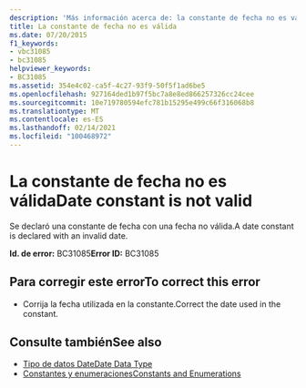 ```yaml
---
description: 'Más información acerca de: la constante de fecha no es válida'
title: La constante de fecha no es válida
ms.date: 07/20/2015
f1_keywords:
- vbc31085
- bc31085
helpviewer_keywords:
- BC31085
ms.assetid: 354e4c02-ca5f-4c27-93f9-50f5f1ad6be5
ms.openlocfilehash: 927164ded1b97f5bc7a8e8ed866257326cc24cee
ms.sourcegitcommit: 10e719780594efc781b15295e499c66f316068b8
ms.translationtype: MT
ms.contentlocale: es-ES
ms.lasthandoff: 02/14/2021
ms.locfileid: "100468972"
---
```

# <a name="date-constant-is-not-valid"></a><span data-ttu-id="31ed2-103">La constante de fecha no es válida</span><span class="sxs-lookup"><span data-stu-id="31ed2-103">Date constant is not valid</span></span>

<span data-ttu-id="31ed2-104">Se declaró una constante de fecha con una fecha no válida.</span><span class="sxs-lookup"><span data-stu-id="31ed2-104">A date constant is declared with an invalid date.</span></span>  
  
 <span data-ttu-id="31ed2-105">**Id. de error:** BC31085</span><span class="sxs-lookup"><span data-stu-id="31ed2-105">**Error ID:** BC31085</span></span>  
  
## <a name="to-correct-this-error"></a><span data-ttu-id="31ed2-106">Para corregir este error</span><span class="sxs-lookup"><span data-stu-id="31ed2-106">To correct this error</span></span>  
  
- <span data-ttu-id="31ed2-107">Corrija la fecha utilizada en la constante.</span><span class="sxs-lookup"><span data-stu-id="31ed2-107">Correct the date used in the constant.</span></span>  
  
## <a name="see-also"></a><span data-ttu-id="31ed2-108">Consulte también</span><span class="sxs-lookup"><span data-stu-id="31ed2-108">See also</span></span>

- [<span data-ttu-id="31ed2-109">Tipo de datos Date</span><span class="sxs-lookup"><span data-stu-id="31ed2-109">Date Data Type</span></span>](../language-reference/data-types/date-data-type.md)
- [<span data-ttu-id="31ed2-110">Constantes y enumeraciones</span><span class="sxs-lookup"><span data-stu-id="31ed2-110">Constants and Enumerations</span></span>](../language-reference/constants-and-enumerations.md)
